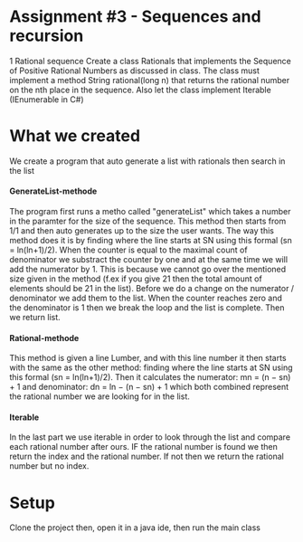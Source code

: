 <h1>Assignment #3 - Sequences and recursion</h1>

<p>
1 Rational sequence
Create a class Rationals that implements the Sequence of Positive Rational
Numbers as discussed in class.
The class must implement a method String rational(long n) that returns
the rational number on the nth place in the sequence.
Also let the class implement Iterable (IEnumerable in C#)
</p>


<h1>What we created</h1>

<p>We create a program that auto generate a list with rationals then search in the list</p>

<h4>GenerateList-methode</h4
  
<p>
The program first runs a metho called "generateList" which takes a number in the paramter for the size of the sequence.
  This method then starts from 1/1 and then auto generates up to the size the user wants.
  The way this method does it is by finding where the line starts at SN using this formal (sn = ln(ln+1)/2).
  When the counter is equal to the maximal count of denominator we substract the counter by one and at the same time we will add the numerator by 1. This is because we cannot go over the mentioned size given in the method (f.ex if you give 21 then the total amount of elements should be 21 in the list). Before we do a change on the numerator / denominator we add them to the list. When the counter reaches zero and the denominator is 1 then we break the loop and the list is complete. Then we return list.
  </p>
  
<h4>Rational-methode</h4
  
  <p>
 This method is given a line Lumber, and with this line number it then starts with the same as the other method: finding where the line starts at SN using this formal (sn = ln(ln+1)/2). Then it calculates the numerator: mn = (n − sn) + 1 and denominator: dn = ln − (n − sn) + 1 which both combined represent the rational number we are looking for in the list. 
</p>

<h4>Iterable</h4>
<p>
In the last part we use iterable in order to look through the list and compare each rational number after ours. IF the rational number is found we then return the index and the rational number. If not then we return the rational number but no index.
</p>

<h1>Setup</h1>

  <p>Clone the project then, open it in a java ide, then run the main class</p>


